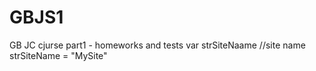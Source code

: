 # GBJS1
GB JC cjurse part1 - homeworks and tests
var strSiteNaame //site name
strSiteName = "MySite"
